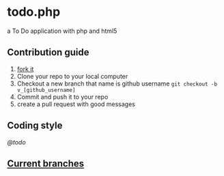 # todo.php

a To Do application with php and html5

## Contribution guide

1. [fork it](https://github.com/okulbilisim/todo.php/fork)
2. Clone your repo to your local computer
3. Checkout a new branch that name is github username `git checkout -b v_[github_username]`
4. Commit and push it to your repo
5. create a pull request with good messages

##  Coding style

_@todo_

## [Current branches](https://github.com/okulbilisim/todo.php/branches/active)

